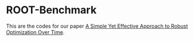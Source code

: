 # ROOT-Benchmark

This are the codes for our paper [A Simple Yet Effective Approach to Robust Optimization Over Time](https://arxiv.org/abs/1907.09248).
